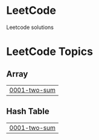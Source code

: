 # LeetCode
Leetcode solutions

<!---LeetCode Topics Start-->
# LeetCode Topics
## Array
|  |
| ------- |
| [0001-two-sum](https://github.com/Sud1413/LeetCode/tree/master/0001-two-sum) |
## Hash Table
|  |
| ------- |
| [0001-two-sum](https://github.com/Sud1413/LeetCode/tree/master/0001-two-sum) |
<!---LeetCode Topics End-->